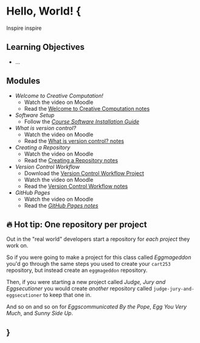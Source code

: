 # Hello, World! {

Inspire inspire

## Learning Objectives

- ...

## Modules

- *Welcome to Creative Computation!*
    - Watch the video on Moodle
    - Read the [Welcome to Creative Computation notes](./welcome-to-creative-computation.md)
- *Software Setup*
    - Follow the [*Course Software Installation Guide*](../../guides/course-software.md)
- *What is version control?*
    - Watch the video on Moodle
    - Read the [What is version control? notes](./what-is-version-control.md)
- *Creating a Repository*
    - Watch the video on Moodle
    - Read the [Creating a Repository notes](./creating-a-repository.md)
- *Version Control Workflow*
    - Download the [Version Control Workflow Project](./version-control-workflow-example.zip)
    - Watch the video on Moodle
    - Read the [Version Control Workflow notes](./version-control-workflow.md)
- *GitHub Pages*
    - Watch the video on Moodle
    - Read the [*GitHub Pages notes*](./github-pages.md)

## 🔥 Hot tip: One repository per project

Out in the "real world" developers start a repository for *each project* they work on. 

So if you were going to make a project for this class called *Eggmageddon* you'd go through the same steps you used to create your `cart253` repository, but instead create an `eggmageddon` repository.

Then, if you were starting a new project called *Judge, Jury and Eggsecutioner* you would create *another* repository called `judge-jury-and-eggsecutioner` to keep that one in. 

And so on and so on for *Eggscommunicated By the Pope*, *Egg You Very Much*, and *Sunny Side Up*.

## }